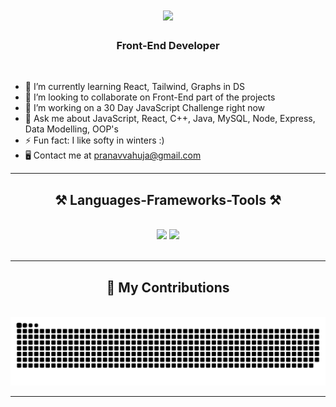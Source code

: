 <h1 align="center">
    <img src="https://readme-typing-svg.herokuapp.com/?font=Righteous&size=35&center=true&vCenter=true&width=500&height=70&duration=4000&lines=Hi+There!+👋;+I'm+Pranav+Ahuja!;" />
</h1>

<h3 align="center">Front-End Developer </h3>

<br/>

<div>
 
  - 🌱 I’m currently learning React, Tailwind, Graphs in DS <br>
  - 👯 I’m looking to collaborate on Front-End part of the projects <br>
  - 🤔 I’m working on a 30 Day JavaScript Challenge right now <br>
  - 💬 Ask me about JavaScript, React, C++, Java, MySQL, Node, Express, Data Modelling, OOP's <br>
  - ⚡ Fun fact: I like softy in winters :) <br>
  - 🖥️ Contact me at pranavvahuja@gmail.com

</div>

<hr/>

<h2 align="center">⚒️ Languages-Frameworks-Tools ⚒️</h2>
<br/>
<div align="center">
    <img src="https://skillicons.dev/icons?i=react,bootstrap,html,css,vscode,github,figma,tailwind,git,vite,redux,stripe,python" />
    <img src="https://skillicons.dev/icons?i=nodejs,javascript,typescript,express,firebase,mongodb,cpp,java,mysql,linux,postman,go" /><br>
</div>

<br/>
<hr/>
<div align="center">
  <h2>🐍 My Contributions</h2>
  <br>
  <img alt="snake eating my contributions" src="https://raw.githubusercontent.com/salesp07/salesp07/output/github-contribution-grid-snake.svg" />
</div>

<hr/>
<br/>




